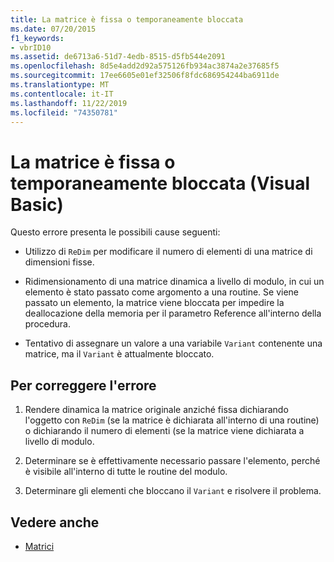 ```yaml
---
title: La matrice è fissa o temporaneamente bloccata
ms.date: 07/20/2015
f1_keywords:
- vbrID10
ms.assetid: de6713a6-51d7-4edb-8515-d5fb544e2091
ms.openlocfilehash: 8d5e4add2d92a575126fb934ac3874a2e37685f5
ms.sourcegitcommit: 17ee6605e01ef32506f8fdc686954244ba6911de
ms.translationtype: MT
ms.contentlocale: it-IT
ms.lasthandoff: 11/22/2019
ms.locfileid: "74350781"
---
```

# <a name="this-array-is-fixed-or-temporarily-locked-visual-basic"></a>La matrice è fissa o temporaneamente bloccata (Visual Basic)
Questo errore presenta le possibili cause seguenti:  
  
- Utilizzo di `ReDim` per modificare il numero di elementi di una matrice di dimensioni fisse.  
  
- Ridimensionamento di una matrice dinamica a livello di modulo, in cui un elemento è stato passato come argomento a una routine. Se viene passato un elemento, la matrice viene bloccata per impedire la deallocazione della memoria per il parametro Reference all'interno della procedura.  
  
- Tentativo di assegnare un valore a una variabile `Variant` contenente una matrice, ma il `Variant` è attualmente bloccato.  
  
## <a name="to-correct-this-error"></a>Per correggere l'errore  
  
1. Rendere dinamica la matrice originale anziché fissa dichiarando l'oggetto con `ReDim` (se la matrice è dichiarata all'interno di una routine) o dichiarando il numero di elementi (se la matrice viene dichiarata a livello di modulo.  
  
2. Determinare se è effettivamente necessario passare l'elemento, perché è visibile all'interno di tutte le routine del modulo.  
  
3. Determinare gli elementi che bloccano il `Variant` e risolvere il problema.  
  
## <a name="see-also"></a>Vedere anche

- [Matrici](../../../visual-basic/programming-guide/language-features/arrays/index.md)
